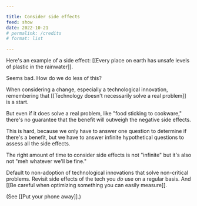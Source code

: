 ```yaml
---

title: Consider side effects
feed: show
date: 2022-10-21
# permalink: /credits
# format: list

---
```


Here's an example of a side effect: [[Every place on earth has unsafe levels of plastic in the rainwater]].

Seems bad. How do we do less of this?

When considering a change, especially a technological innovation, remembering that [[Technology doesn't necessarily solve a real problem]] is a start.

But even if it does solve a real problem, like "food sticking to cookware," there's no guarantee that the benefit will outweigh the negative side effects.

This is hard, because we only have to answer one question to determine if there's a benefit, but we have to answer infinite hypothetical questions to assess all the side effects.

The right amount of time to consider side effects is not "infinite" but it's also not "meh whatever we'll be fine." 

Default to non-adoption of technological innovations that solve non-critical problems. Revisit side effects of the tech you *do* use on a regular basis. And [[Be careful when optimizing something you can easily measure]].

(See [[Put your phone away]].)